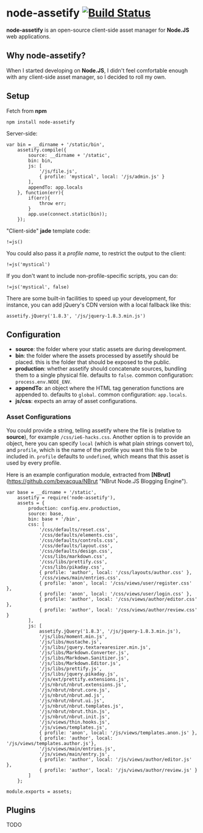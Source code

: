 # node-assetify [![Build Status](https://travis-ci.org/bevacqua/node-assetify.png?branch=master)](https://travis-ci.org/bevacqua/node-assetify)

**node-assetify** is an open-source client-side asset manager for **Node.JS** web applications.

## Why node-assetify?

When I started developing on **Node.JS**, I didn't feel comfortable enough with any client-side asset manager, so I decided to roll my own.

## Setup

Fetch from **npm**

    npm install node-assetify

Server-side:

    var bin = __dirname + '/static/bin',
        assetify.compile({
            source: __dirname + '/static',
            bin: bin,
            js: [
                '/js/file.js',
                { profile: 'mystical', local: '/js/admin.js' }
            ],
            appendTo: app.locals
        }, function(err){
            if(err){
                throw err;
            }
            app.use(connect.static(bin));
        });


"Client-side" **jade** template code:

    !=js()

You could also pass it a _profile name_, to restrict the output to the client:

    !=js('mystical')

If you don't want to include non-profile-specific scripts, you can do:

    !=js('mystical', false)

There are some built-in facilities to speed up your development, for instance, you can add jQuery's CDN version with a local fallback like this:

    assetify.jQuery('1.8.3', '/js/jquery-1.8.3.min.js')

## Configuration

 - **source**: the folder where your static assets are during development.
 - **bin**: the folder where the assets processed by assetify should be placed. this is the folder that should be exposed to the public.
 - **production**: whether assetify should concatenate sources, bundling them to a single physical file. defaults to `false`. common configuration: `process.env.NODE_ENV`.
 - **appendTo**: an object where the HTML tag generation functions are appended to. defaults to `global`. common configuration: `app.locals`.
 - **js/css**: expects an array of asset configurations.

### Asset Configurations

You could provide a string, telling assetify where the file is (relative to **source**), for example `/css/ie6-hacks.css`.
Another option is to provide an object, here you can specify `local` (which is what plain strings convert to), and `profile`, which is the name of the profile you want this file to be included in. `profile` defaults to `undefined`, which means that this asset is used by every profile.

Here is an example configuration module, extracted from **[NBrut]**(https://github.com/bevacqua/NBrut "NBrut Node.JS Blogging Engine").

    var base = __dirname + '/static',
        assetify = require('node-assetify'),
        assets = {
            production: config.env.production,
            source: base,
            bin: base + '/bin',
            css: [
                '/css/defaults/reset.css',
                '/css/defaults/elements.css',
                '/css/defaults/controls.css',
                '/css/defaults/layout.css',
                '/css/defaults/design.css',
                '/css/libs/markdown.css',
                '/css/libs/prettify.css',
                '/css/libs/pikaday.css',
                { profile: 'author', local: '/css/layouts/author.css' },
                '/css/views/main/entries.css',
                { profile: 'anon', local: '/css/views/user/register.css' },
                { profile: 'anon', local: '/css/views/user/login.css' },
                { profile: 'author', local: '/css/views/author/editor.css' },
                { profile: 'author', local: '/css/views/author/review.css' }
            ],
            js: [
                assetify.jQuery('1.8.3', '/js/jquery-1.8.3.min.js'),
                '/js/libs/moment.min.js',
                '/js/libs/mustache.js',
                '/js/libs/jquery.textarearesizer.min.js',
                '/js/libs/Markdown.Converter.js',
                '/js/libs/Markdown.Sanitizer.js',
                '/js/libs/Markdown.Editor.js',
                '/js/libs/prettify.js',
                '/js/libs/jquery.pikaday.js',
                '/js/ext/prettify.extensions.js',
                '/js/nbrut/nbrut.extensions.js',
                '/js/nbrut/nbrut.core.js',
                '/js/nbrut/nbrut.md.js',
                '/js/nbrut/nbrut.ui.js',
                '/js/nbrut/nbrut.templates.js',
                '/js/nbrut/nbrut.thin.js',
                '/js/nbrut/nbrut.init.js',
                '/js/views/thin.hooks.js',
                '/js/views/templates.js',
                { profile: 'anon', local: '/js/views/templates.anon.js' },
                { profile: 'author', local: '/js/views/templates.author.js'},
                '/js/views/main/entries.js',
                '/js/views/main/entry.js',
                { profile: 'author', local: '/js/views/author/editor.js' },
                { profile: 'author', local: '/js/views/author/review.js' }
            ]
        };

    module.exports = assets;

## Plugins

TODO